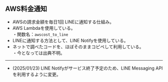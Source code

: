 ## AWS料金通知

- AWSの請求金額を毎日1回 LINEに通知する仕組み。  
- AWS Lambdaを使用している。  
  ・関数名：`awscost_to_line`  
- LINEに通知する方法として、LINE Notifyを使用している。  
- ネットで調べたコードを、ほぼそのままコピペして利用している。  
  ・今となっては出典不明。  
---
- (2025/01/23) LINE Notifyがサービス終了予定のため、LINE Messaging APIを利用するように変更。

